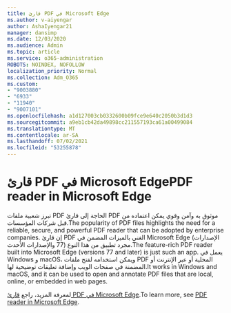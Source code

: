 ```yaml
---
title: قارئ PDF في Microsoft Edge
ms.author: v-aiyengar
author: AshaIyengar21
manager: dansimp
ms.date: 12/03/2020
ms.audience: Admin
ms.topic: article
ms.service: o365-administration
ROBOTS: NOINDEX, NOFOLLOW
localization_priority: Normal
ms.collection: Adm_O365
ms.custom:
- "9003880"
- "6933"
- "11940"
- "9007101"
ms.openlocfilehash: a1d127003cb0332600b09fce9e640c2050b3d1d3
ms.sourcegitcommit: a9eb1cb42da49898cc211557193ca61a00499084
ms.translationtype: MT
ms.contentlocale: ar-SA
ms.lasthandoff: 07/02/2021
ms.locfileid: "53255878"
---
```

# <a name="pdf-reader-in-microsoft-edge"></a><span data-ttu-id="6a9c4-102">قارئ PDF في Microsoft Edge</span><span class="sxs-lookup"><span data-stu-id="6a9c4-102">PDF reader in Microsoft Edge</span></span>

<span data-ttu-id="6a9c4-103">تبرز شعبية ملفات PDF الحاجة إلى قارئ PDF موثوق به وآمن وقوي يمكن اعتماده من قبل شركات المؤسسات.</span><span class="sxs-lookup"><span data-stu-id="6a9c4-103">The popularity of PDF files highlights the need for a reliable, secure, and powerful PDF reader that can be adopted by enterprise companies.</span></span> <span data-ttu-id="6a9c4-104">إن قارئ PDF الغني بالميزات المضمن في Microsoft Edge (الإصدارات 77 والإصدارات الأحدث) مجرد تطبيق من هذا النوع.</span><span class="sxs-lookup"><span data-stu-id="6a9c4-104">The feature-rich PDF reader built into Microsoft Edge (versions 77 and later) is just such an app.</span></span> <span data-ttu-id="6a9c4-105">يعمل في Windows و macOS، ويمكن استخدامه لفتح ملفات PDF المحلية أو عبر الإنترنت أو المضمنة في صفحات الويب وإضافة تعليقات توضيحية لها.</span><span class="sxs-lookup"><span data-stu-id="6a9c4-105">It works in Windows and macOS, and it can be used to open and annotate PDF files that are local, online, or embedded in web pages.</span></span>

<span data-ttu-id="6a9c4-106">لمعرفة المزيد، راجع [قارئ PDF في Microsoft Edge](https://go.microsoft.com/fwlink/?linkid=2140005).</span><span class="sxs-lookup"><span data-stu-id="6a9c4-106">To learn more, see [PDF reader in Microsoft Edge](https://go.microsoft.com/fwlink/?linkid=2140005).</span></span>
